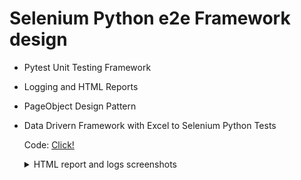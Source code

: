 # Selenium Python e2e Framework design 

- Pytest Unit Testing Framework
- Logging and HTML Reports
- PageObject Design Pattern
- Data Drivern Framework with Excel to Selenium Python Tests

  Code: [Click!](/tests)

  <details> 
    <summary markdown="span">HTML report and logs screenshots</summary>
  
  ![Screenshot 2022-10-08 at 16 43 50](https://user-images.githubusercontent.com/99098000/194714102-d85d8764-66fd-4553-8646-5fed8f43c281.jpeg)


  ![Screenshot 2022-10-08 at 17 00 13](https://user-images.githubusercontent.com/99098000/194714108-501091c5-00ef-46e4-b5bf-09889caa2420.jpeg)



  </details>


